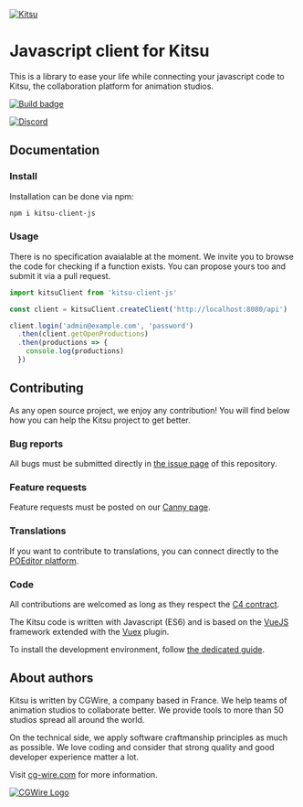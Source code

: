[![Kitsu](https://www.cg-wire.com/en/images/kitsu.png)](https://kitsu.cg-wire.com)

# Javascript client for Kitsu

This is a library to ease your life while connecting your javascript code to
Kitsu, the collaboration platform for animation studios.

[![Build
badge](https://app.travis-ci.com/cgwire/kitsu.svg?branch=master)](https://app.travis-ci.com/cgwire/kitsu-client-js)

[![Discord](https://badgen.net/badge/icon/discord?icon=discord&label)](https://discord.com/invite/VbCxtKN)


## Documentation 


### Install

Installation can be done via npm:

```bash
npm i kitsu-client-js
```

### Usage

There is no specification avaialable at the moment. We invite you to browse the
code for checking if a function exists. You can propose yours too and submit it
via a pull request.


```javascript
import kitsuClient from 'kitsu-client-js'

const client = kitsuClient.createClient('http://localhost:8080/api')

client.login('admin@example.com', 'password')
  .then(client.getOpenProductions)
  .then(productions => {
    console.log(productions)
  })
```

## Contributing

As any open source project, we enjoy any contribution! You will find below 
how you can help the Kitsu project to get better.

### Bug reports 

All bugs must be submitted directly in 
[the issue page](https://github.com/cgwire/kitsu-client-js/issues) of this repository.

### Feature requests

Feature requests must be posted on our [Canny page](https://cgwire.canny.io/).

### Translations

If you want to contribute to translations, you can connect directly to the 
[POEditor platform](https://poeditor.com/join/project?hash=fpUejpWDVo).

### Code

All contributions are welcomed as long as they respect the [C4
contract](https://rfc.zeromq.org/spec:42/C4).

The Kitsu code is written with Javascript (ES6) and is based on the 
[VueJS](https://vuejs.org/v2/guide/) framework extended with 
the [Vuex](https://vuex.vuejs.org) plugin.

To install the development environment, follow [the dedicated guide](https://kitsu.cg-wire.com/development-environment/).

## About authors

Kitsu is written by CGWire, a company based in France. We help teams of animation
studios to collaborate better. We provide tools to more than 50 studios spread
all around the world.

On the technical side, we apply software craftmanship principles as much as
possible. We love coding and consider that strong quality and good developer
experience matter a lot.


Visit [cg-wire.com](https://cg-wire.com) for more information.

[![CGWire Logo](https://zou.cg-wire.com/cgwire.png)](https://cg-wire.com)
